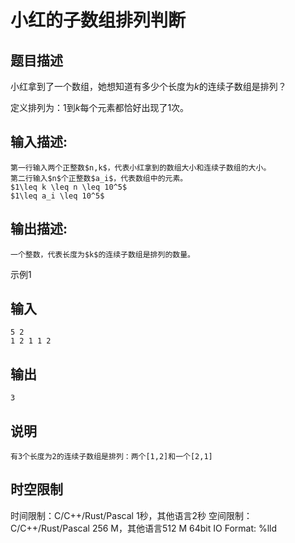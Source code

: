 # 小红的子数组排列判断

## 题目描述

小红拿到了一个数组，她想知道有多少个长度为$k$的连续子数组是排列？  
  
定义排列为：1到$k$每个元素都恰好出现了1次。

## 输入描述:
    
    
    第一行输入两个正整数$n,k$，代表小红拿到的数组大小和连续子数组的大小。  
    第二行输入$n$个正整数$a_i$，代表数组中的元素。  
    $1\leq k \leq n \leq 10^5$  
    $1\leq a_i \leq 10^5$

## 输出描述:
    
    
    一个整数，代表长度为$k$的连续子数组是排列的数量。

示例1 

## 输入
    
    
    5 2
    1 2 1 1 2

## 输出
    
    
    3

## 说明
    
    
    有3个长度为2的连续子数组是排列：两个[1,2]和一个[2,1]


## 时空限制

时间限制：C/C++/Rust/Pascal 1秒，其他语言2秒
空间限制：C/C++/Rust/Pascal 256 M，其他语言512 M
64bit IO Format: %lld